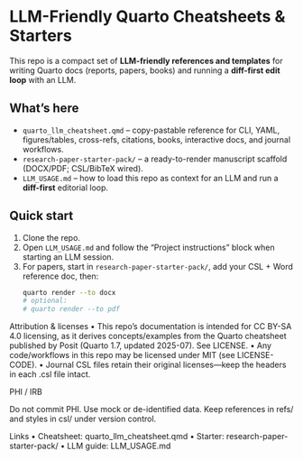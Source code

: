 # LLM-Friendly Quarto Cheatsheets & Starters

This repo is a compact set of **LLM-friendly references and templates** for writing Quarto docs (reports, papers, books) and running a **diff-first edit loop** with an LLM.

## What’s here
- `quarto_llm_cheatsheet.qmd` – copy-pastable reference for CLI, YAML, figures/tables, cross-refs, citations, books, interactive docs, and journal workflows.
- `research-paper-starter-pack/` – a ready-to-render manuscript scaffold (DOCX/PDF; CSL/BibTeX wired).
- `LLM_USAGE.md` – how to load this repo as context for an LLM and run a **diff-first** editorial loop.

## Quick start
1. Clone the repo.
2. Open `LLM_USAGE.md` and follow the “Project instructions” block when starting an LLM session.
3. For papers, start in `research-paper-starter-pack/`, add your CSL + Word reference doc, then:
   ```bash
   quarto render --to docx
   # optional:
   # quarto render --to pdf

Attribution & licenses
	•	This repo’s documentation is intended for CC BY-SA 4.0 licensing, as it derives concepts/examples from the Quarto cheatsheet published by Posit (Quarto 1.7, updated 2025-07). See LICENSE.
	•	Any code/workflows in this repo may be licensed under MIT (see LICENSE-CODE).
	•	Journal CSL files retain their original licenses—keep the headers in each .csl file intact.

PHI / IRB

Do not commit PHI. Use mock or de-identified data. Keep references in refs/ and styles in csl/ under version control.

Links
	•	Cheatsheet: quarto_llm_cheatsheet.qmd
	•	Starter: research-paper-starter-pack/
	•	LLM guide: LLM_USAGE.md
